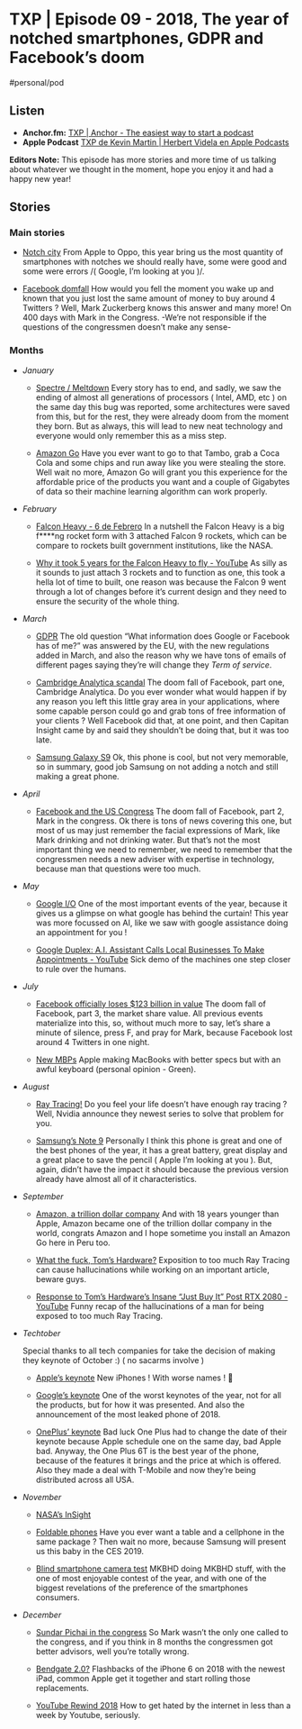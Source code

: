 # TXP | Episode 09 - 2018, The year of notched smartphones, GDPR and Facebook’s doom
#personal/pod

## Listen
* **Anchor.fm:**  [TXP | Anchor - The easiest way to start a podcast](https://anchor.fm/txpod)
* **Apple Podcast** [TXP de Kevin Martin | Herbert Videla en Apple Podcasts](https://itunes.apple.com/pe/podcast/txp/id1338395451?mt=2)

**Editors Note:**  This episode has more stories and more time of us talking about  whatever we thought in the moment, hope you enjoy it and had a happy new year!

## Stories
### Main stories

* [Notch city](https://www.cnet.com/pictures/phones-with-notches/) From Apple to Oppo, this year bring us the most quantity of smartphones with notches we should really have, some were good and some were errors /( Google, I’m looking at you )/.

* [Facebook domfall](https://www.wired.com/story/facebook-scandals-2018/) How would you fell the moment you wake up  and known that you just lost the same amount of money to buy around 4 Twitters ? Well, Mark Zuckerberg knows this answer and many more!  On 400 days with Mark in the Congress. -We’re not responsible if the questions of the congressmen doesn’t make any sense-

### Months
* *January*

	* [Spectre / Meltdown](https://www.theregister.co.uk/2018/01/02/intel_cpu_design_flaw/) Every story has to end, and sadly, we saw the ending of almost all generations of processors ( Intel, AMD, etc ) on the same day this bug was reported, some architectures were saved from this, but for the rest, they were already doom from the moment they born. But as always, this will lead to new neat technology and everyone would only remember this as a miss step.
	
	* [Amazon Go](https://whnt.com/2018/01/28/inside-amazon-go-the-store-of-the-future/) Have you ever want to go to that Tambo, grab a Coca Cola and some chips and run away like you were stealing the store. Well wait no more, Amazon Go  will grant you this experience for the affordable price of the products you want and a couple of Gigabytes of data so their machine learning algorithm can work properly.

* *February*

	* [Falcon Heavy - 6 de Febrero](https://arstechnica.com/science/2018/02/three-years-of-sls-development-could-buy-86-falcon-heavy-launches/)  In a nutshell the Falcon Heavy is a big f****ng rocket form with 3 attached Falcon 9 rockets, which can be compare to rockets built government institutions, like the NASA.
	
	* [Why it took 5  years for the Falcon Heavy to fly - YouTube](https://www.youtube.com/watch?v=FOdoNQXQYv8) As silly as it sounds to just attach 3 rockets and to function as one, this took a hella lot of time to built, one reason was because the Falcon 9 went through a lot of changes before it’s current design and they need to ensure the security of the whole thing. 

* *March*

	* [GDPR](https://www.wired.com/story/europes-new-privacy-law-will-change-the-web-and-more/) The old question “What information does Google or Facebook has of me?” was answered by the EU, with the new regulations added in March, and also the reason why we have tons of emails of different pages saying they’re will change they *Term of service*. 

	* [Cambridge Analytica scandal](https://www.theverge.com/2018/4/10/17165130/facebook-cambridge-analytica-scandal) The doom fall of Facebook, part one, Cambridge Analytica. Do you ever wonder what would happen if by any reason you left this little gray area in your applications, where some capable person could go and grab tons of free information of your clients ? Well Facebook did that, at one point, and then Capitan Insight came by and said they shouldn’t be doing that, but it was too late.

	* [Samsung Galaxy S9](https://www.engadget.com/2018/03/08/samsung-galaxy-s9-and-s9-plus-review-video/) Ok, this phone is cool, but not very memorable, so in summary, good job Samsung on not adding a notch and still making a great phone.

* *April*

	* [Facebook and the US Congress](https://www.theverge.com/2018/4/9/17215758/facebook-zuckerberg-congress-updates-analysis-livestream)  The doom fall of Facebook, part 2, Mark in the congress. Ok there is tons of news covering this one, but most of us may just remember the facial expressions of Mark, like Mark drinking and not drinking water. But that’s not the most important thing we need to remember, we need to remember that the congressmen needs a new adviser with expertise in technology, because man that questions were too much.

* *May*

	* [Google I/O](https://www.theverge.com/2018/5/8/17328828/google-io-keynote-summary-highlights-news-recap-2018) One of the most important events of the year, because it gives us a glimpse on what google has behind the curtain! This year was more focussed on AI, like we saw with google assistance doing an appointment for you !

	* [Google Duplex: A.I. Assistant Calls Local Businesses To Make Appointments - YouTube](https://www.youtube.com/watch?v=D5VN56jQMWM) Sick demo of the machines one step closer to rule over the humans.
	
* *July*

	* [Facebook officially loses $123 billion in value](https://techcrunch.com/2018/07/26/facebook-officially-loses-123-billion-in-value/)  The doom fall of Facebook, part 3, the market share value. All previous events materialize into this, so, without much more to say, let’s share a minute of silence, press F, and pray for Mark, because Facebook lost around 4 Twitters in one night.

	* [New MBPs](https://www.youtube.com/watch?v=cVCRAKDt21E) Apple making MacBooks with better specs but with an awful keyboard (personal opinion - Green).
	
* *August*

	* [Ray Tracing!](https://www.theverge.com/2018/8/20/17758724/nvidia-geforce-rtx-2080-specs-pricing-release-date-features) Do you feel your life doesn’t have enough ray tracing ? Well, Nvidia announce they newest series to solve that problem for you. 

	* [Samsung’s Note 9](https://www.youtube.com/watch?v=ihEhAbVRC78) Personally I think this phone is great and one of the best phones of the year, it has a great battery, great display and a great place to save the pencil ( Apple I’m looking at you ). But, again, didn’t have the impact it should because the previous version already have almost all of it characteristics.

* *September*

	* [Amazon, a trillion dollar company](http://fortune.com/2018/09/05/amazon-stock-today-trillion-valuation-market-cap/) And with 18 years younger than Apple, Amazon became one of the trillion dollar company in the world, congrats Amazon and I hope sometime you install an Amazon Go here in Peru too.

	* [What the fuck, Tom’s Hardware?](https://www.tomshardware.com/news/nvidia-rtx-gpus-worth-the-money,37689.html) Exposition to too much Ray Tracing can cause hallucinations while working on an important article, beware guys.

	* [Response to Tom’s Hardware’s Insane “Just Buy It” Post RTX 2080 - YouTube](https://www.youtube.com/watch?v=tu7pxJXBBn8) Funny recap of the hallucinations of a man for being exposed to too much Ray Tracing.

* *Techtober*

	Special thanks to all tech companies for take the decision of making they keynote of October :) ( no sacarms involve )

	* [Apple’s keynote](https://www.theverge.com/2018/9/12/17840950/apple-event-september-2018-news-updates-iphone-xs-watch) New iPhones ! With worse names ! 🎉

	* [Google’s keynote](https://www.youtube.com/watch?v=EsoQGTA1SxY) One of the worst keynotes of the year, not for all the products, but for how it was presented. And also the announcement of the most leaked phone of 2018.

	* [OnePlus’ keynote](https://www.engadget.com/2018/10/29/life-with-oneplus-6t-hands-on/) Bad luck One Plus had to change the date of their keynote because Apple schedule one on the same day, bad Apple bad. Anyway, the One Plus 6T is the best year of the phone, because of the features it brings and the price at which is offered. Also they made a deal with T-Mobile and now they’re being distributed across all USA.

* *November*

	* [NASA’s InSight](https://www.jpl.nasa.gov/news/news.php?feature=7293)

	* [Foldable phones](https://www.theverge.com/2018/11/8/18074838/samsung-foldable-phone-infinity-flex-display-technology-report)  Have you ever want a table and a cellphone in the same package ? Then wait no more, because Samsung will present us this baby in the CES 2019.

	* [Blind smartphone camera test](https://www.youtube.com/watch?v=_5-bo8a4zU0)  MKBHD doing MKBHD stuff, with the one of most enjoyable contest of the year, and with one of the biggest revelations of the preference of the smartphones consumers.

* *December*

	* [Sundar Pichai in the congress](http://fortune.com/2018/12/11/google-ceo-sundar-pichai-congressional-hearing/) So Mark wasn’t the only one called to the congress, and if you think in 8 months the congressmen got better advisors, well you’re totally wrong.

	* [Bendgate 2.0?](https://www.macworld.com/article/3329747/iphone-ipad/no-apple-bent-ipad-pros-are-not-acceptable.html) Flashbacks of the iPhone  6 on 2018 with the newest iPad, common Apple get it together and start rolling those replacements.

	* [YouTube Rewind 2018](https://www.youtube.com/watch?v=YbJOTdZBX1g) How to get hated by the internet in less than a week by Youtube, seriously.



